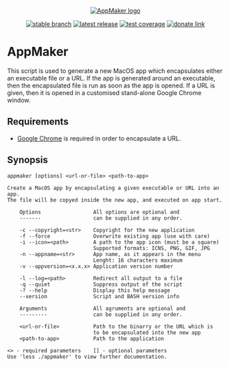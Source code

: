 <div align="center">

  [![AppMaker logo](https://avatars.githubusercontent.com/u/2833247?s=160)](#)<br>

  [![stable branch](https://img.shields.io/badge/dynamic/json.svg?logo=github&color=lightgrey&label=stable&query=%24.default_branch&url=https%3A%2F%2Fapi.github.com%2Frepos%2FUrsaDK%2FAppMaker)](https://github.com/UrsaDK/AppMaker)
  [![latest release](https://img.shields.io/badge/dynamic/json.svg?logo=github&color=blue&label=release&query=%24.name&url=https%3A%2F%2Fapi.github.com%2Frepos%2FUrsaDK%2FAppMaker%2Freleases%2Flatest)](https://github.com/UrsaDK/AppMaker/releases/latest)
  [![test coverage](https://codecov.io/gh/UrsaDK/AppMaker/graph/badge.svg)](https://codecov.io/gh/UrsaDK/AppMaker)
  [![donate link](https://img.shields.io/badge/donate-coinbase-gold.svg?colorB=ff8e00&logo=bitcoin)](https://commerce.coinbase.com/checkout/c97803c0-459a-4994-b940-9ae197d176b8)

</div>

# AppMaker

This script is used to generate a new MacOS app which encapsulates either an executable file or a URL. If the app is generated around an executable, then the encapsulated file is run as soon as the app is opened. If a URL is given, then it is opened in a customised stand-alone Google Chrome window.

## Requirements

- [Google Chrome](https://www.google.com/chrome/) is required in order to encapsulate a URL.

## Synopsis

    appmaker [options] <url-or-file> <path-to-app>

    Create a MacOS app by encapsulating a given executable or URL into an app.
    The file will be copyed inside the new app, and executed on app start.

        Options                 All options are optional and
        -------                 can be supplied in any order.

        -c --copyright=<str>    Copyright for the new application
        -f --force              Overwrite existing app (use with care)
        -i --icon=<path>        A path to the app icon (must be a square)
                                Supported formats: ICNS, PNG, GIF, JPG
        -n --appname=<str>      App name, as it appears in the menu
                                Lenght: 16 characters maximum
        -v --appversion=<x.x.x> Application version number

        -l --log=<path>         Redirect all output to a file
        -q --quiet              Suppress output of the script
        -? --help               Display this help message
        --version               Script and BASH version info

        Arguments               All agruments are optional and
        ---------               can be supplied in any order.

        <url-or-file>           Path to the binarry or the URL which is
                                to be encapsulated into the new app
        <path-to-app>           Path to the application

    <> - required parameters    [] - optional parameters
    Use 'less ./appmaker' to view further documentation.
